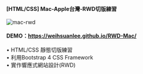 <strong>[HTML/CSS] Mac-Apple台灣-RWD切版練習</strong><br/><br/>
![mac-rwd](https://user-images.githubusercontent.com/68804592/112412929-46d6fe00-8d5a-11eb-8d43-8fc5977431d7.png)
<br/><br/>
<strong>DEMO：https://weihsuanlee.github.io/RWD-Mac/<br/><br/></strong>
• HTML/CSS 靜態切版練習<br/>
• 利用Bootstrap 4 CSS Framework<br/>
• 實作響應式網站設計(RWD)<br/>
